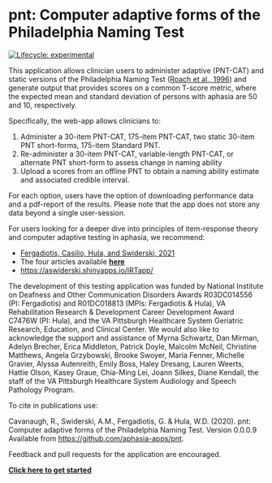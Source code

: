 
# pnt: Computer adaptive forms of the Philadelphia Naming Test

<!-- README.md is generated from README.Rmd. Please edit that file -->
<!-- badges: start -->

[![Lifecycle:
experimental](https://img.shields.io/badge/lifecycle-experimental-orange.svg)](https://lifecycle.r-lib.org/articles/stages.html#experimental)
<!-- badges: end -->

This application allows clinician users to administer adaptive (PNT-CAT)
and static versions of the Philadelphia Naming Test ([Roach et al.,
1996](http://aphasiology.pitt.edu/215/1/24-09.pdf)) and generate output
that provides scores on a common T-score metric, where the expected mean
and standard deviation of persons with aphasia are 50 and 10,
respectively.

Specifically, the web-app allows clinicians to:

1.  Administer a 30-item PNT-CAT, 175-item PNT-CAT, two static 30-item
    PNT short-forms, 175-item Standard PNT.
2.  Re-administer a 30-item PNT-CAT, variable-length PNT-CAT, or
    alternate PNT short-form to assess change in naming ability
3.  Upload a scores from an offline PNT to obtain a naming ability
    estimate and associated credible interval.

For each option, users have the option of downloading performance data
and a pdf-report of the results. Please note that the app does not store
any data beyond a single user-session.

For users looking for a deeper dive into principles of item-response
theory and computer adaptive testing in aphasia, we recommend:

-   <a href="https://www.thieme-connect.com/products/ejournals/abstract/10.1055/s-0041-1727252" target="_blank">Fergadiotis,
    Casilio, Hula, and Swiderski, 2021</a>
-   The four articles available
    <a href="https://aphasia-apps.github.io/pnt" target="_blank">**here**</a>
-   <a href="https://aswiderski.shinyapps.io/IRTapp/ " target="_blank">https://aswiderski.shinyapps.io/IRTapp/</a>

The development of this testing application was funded by National
Institute on Deafness and Other Communication Disorders Awards
R03DC014556 (PI: Fergadiotis) and R01DC018813 (MPIs: Fergadiotis &
Hula), VA Rehabilitation Research & Development Career Development Award
C7476W (PI: Hula), and the VA Pittsburgh Healthcare System Geriatric
Research, Education, and Clinical Center. We would also like to
acknowledge the support and assistance of Myrna Schwartz, Dan Mirman,
Adelyn Brecher, Erica Middleton, Patrick Doyle, Malcolm McNeil,
Christine Matthews, Angela Grzybowski, Brooke Swoyer, Maria Fenner,
Michelle Gravier, Alyssa Autenreith, Emily Boss, Haley Dresang, Lauren
Weerts, Hattie Olson, Kasey Graue, Chia-Ming Lei, Joann Silkes, Diane
Kendall, the staff of the VA Pittsburgh Healthcare System Audiology and
Speech Pathology Program.

To cite in publications use:

Cavanaugh, R., Swiderski, A.M., Fergadiotis, G. & Hula, W.D. (2020).
pnt: Computer adaptive forms of the Philadelphia Naming Test. Version
0.0.0.9 Available from <https://github.com/aphasia-apps/pnt>.

Feedback and pull requests for the application are encouraged.

[**Click here to get
started**](https://aphasia-apps.github.io/pnt/articles/articles/pnt.html)
